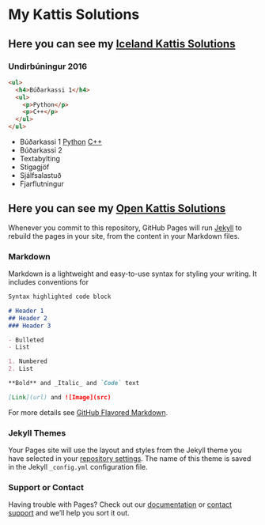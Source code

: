 # My Kattis Solutions

## Here you can see my [Iceland Kattis Solutions](https://github.com/Svessinn/Kattis/Iceland/100)
### Undirbúningur 2016
```html
<ul>
  <h4>Búðarkassi 1</h4>
  <ul>
    <p>Python</p>
    <p>C++</p>
  </ul>
</ul>
```
- Búðarkassi 1
  [Python](https://github.com/Svessinn/Kattis/blob/master/Iceland/100/iceland.budarkassi1.py)
  [C++](https://github.com/Svessinn/Kattis/blob/master/Iceland/100/iceland.budarkassi1.cpp)
- Búðarkassi 2
- Textabylting
- Stigagjöf
- Sjálfsalastuð
- Fjarflutningur
  

## Here you can see my [Open Kattis Solutions](https://github.com/Svessinn/Kattis/Open)


Whenever you commit to this repository, GitHub Pages will run [Jekyll](https://jekyllrb.com/) to rebuild the pages in your site, from the content in your Markdown files.

### Markdown

Markdown is a lightweight and easy-to-use syntax for styling your writing. It includes conventions for

```markdown
Syntax highlighted code block

# Header 1
## Header 2
### Header 3

- Bulleted
- List

1. Numbered
2. List

**Bold** and _Italic_ and `Code` text

[Link](url) and ![Image](src)
```

For more details see [GitHub Flavored Markdown](https://guides.github.com/features/mastering-markdown/).

### Jekyll Themes

Your Pages site will use the layout and styles from the Jekyll theme you have selected in your [repository settings](https://github.com/Svessinn/Kattis/settings). The name of this theme is saved in the Jekyll `_config.yml` configuration file.

### Support or Contact

Having trouble with Pages? Check out our [documentation](https://help.github.com/categories/github-pages-basics/) or [contact support](https://github.com/contact) and we’ll help you sort it out.
